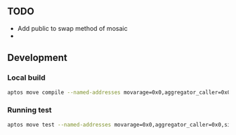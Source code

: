 

## TODO

- Add public to swap method of mosaic
- 

## Development

### Local build

```sh
aptos move compile --named-addresses movarage=0x0,aggregator_caller=0x0,simple_lending=0x200  
```

### Running test

```sh
aptos move test --named-addresses movarage=0x0,aggregator_caller=0x0,simple_lending=0x200
```